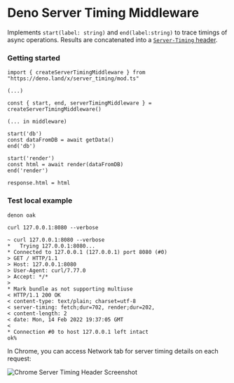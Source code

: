 # Deno Server Timing Middleware

Implements `start(label: string)` and `end(label:string)` to trace timings of async operations. Results are concatenated into a [`Server-Timing` header](https://developer.mozilla.org/en-US/docs/Web/HTTP/Headers/Server-Timing). 

### Getting started

```
import { createServerTimingMiddleware } from "https://deno.land/x/server_timing/mod.ts"

(...)

const { start, end, serverTimingMiddleware } = createServerTimingMiddleware()

(... in middleware)

start('db')
const dataFromDB = await getData()
end('db')

start('render')
const html = await render(dataFromDB)
end('render')

response.html = html
```

### Test local example

`denon oak`

`curl 127.0.0.1:8080 --verbose`


```
~ curl 127.0.0.1:8080 --verbose
*   Trying 127.0.0.1:8080...
* Connected to 127.0.0.1 (127.0.0.1) port 8080 (#0)
> GET / HTTP/1.1
> Host: 127.0.0.1:8080
> User-Agent: curl/7.77.0
> Accept: */*
>
* Mark bundle as not supporting multiuse
< HTTP/1.1 200 OK
< content-type: text/plain; charset=utf-8
< server-timing: fetch;dur=702, render;dur=202,
< content-length: 2
< date: Mon, 14 Feb 2022 19:37:05 GMT
<
* Connection #0 to host 127.0.0.1 left intact
ok%
```

In Chrome, you can access Network tab for server timing details on each request:

![Chrome Server Timing Header Screenshot]('/public/server-timing.png')
